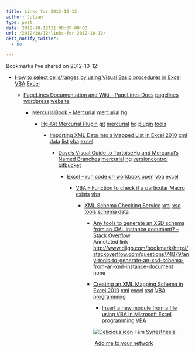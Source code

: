 ```yaml
---
title: Links for 2012-10-12
author: Julian
type: post
date: 2012-10-12T21:00:00+00:00
url: /2012/10/12/links-for-2012-10-12/
aktt_notify_twitter:
  - no

---
```

Bookmarks I&#8217;ve shared on 2012-10-12:

  * [How to select cells/ranges by using Visual Basic procedures in Excel][1] 
    [VBA][2] [Excel][3] </li> 
    
      * [PageLines Documentation and Wiki &#8211; PageLines Docs][4] 
        [pagelines][5] [wordpress][6] [website][7] </li> 
        
          * [MercurialBook &#8211; Mercurial][8] 
            [mercurial][9] [hg][10] </li> 
            
              * [Hg-Git Mercurial Plugin][11] 
                [git][12] [mercurial][9] [hg][10] [plugin][13] [tools][14] </li> 
                
                  * [Importing XML Data into a Mapped List in Excel 2010][15] 
                    [xml][16] [data][17] [list][18] [vba][19] [excel][20] </li> 
                    
                      * [Dave&#8217;s Visual Guide to TortoiseHg and Mercurial&#8217;s Named Branches][21] 
                        [mercurial][9] [hg][10] [versioncontrol][22] [bitbucket][23] </li> 
                        
                          * [Excel &#8211; run code on workbook open][24] 
                            [vba][19] [excel][20] </li> 
                            
                              * [VBA &#8211; Function to check if a particular Macro exists][25] 
                                [vba][19] </li> 
                                
                                  * [XML Schema Checking Service][26] 
                                    [xml][16] [xsd][27] [tools][14] [schema][28] [data][17] </li> 
                                    
                                      * [Any tools to generate an XSD schema from an XML instance document? &#8211; Stack Overflow][29]  
                                        Annotated link http://www.diigo.com/bookmark/http://stackoverflow.com/questions/74879/any-tools-to-generate-an-xsd-schema-from-an-xml-instance-document  
                                        none
                                      * [Creating an XML Mapping Schema in Excel 2010][30] 
                                        [xml][16] [excel][20] [xsd][27] [VBA][2] [programming][31] </li> 
                                        
                                          * [Insert a new module from a file using VBA in Microsoft Excel][32] 
                                            [programming][31] [VBA][2] </li> </ul> 
                                            
                                            <p class="deliciouslink">
                                              <a href="http://del.icio.us/synesthesia" title="See all my bookmarks on del.icio.us"><img src="https://www.synesthesia.co.uk/images/deliciousicon.jpg" alt="Delicious icon" /></a>&nbsp;I am <a href="http://del.icio.us/synesthesia" title="See all my bookmarks on del.icio.us">Synesthesia</a>
                                            </p>
                                            
                                            <p class="deliciouslink">
                                              <a href="http://del.icio.us/network?add=synesthesia" title="Add me to your del.icio.us network"><img src="https://www.synesthesia.co.uk/images/add.gif" alt="" /></a>&nbsp;<a href="http://del.icio.us/network?add=synesthesia" title="Add me to your del.icio.us network">Add me to your network</a>
                                            </p>

 [1]: http://support.microsoft.com/kb/291308
 [2]: http://www.delicious.com/synesthesia/VBA
 [3]: http://www.delicious.com/synesthesia/Excel
 [4]: http://www.pagelines.com/wiki/Main_Page
 [5]: http://www.delicious.com/synesthesia/pagelines
 [6]: http://www.delicious.com/synesthesia/wordpress
 [7]: http://www.delicious.com/synesthesia/website
 [8]: http://mercurial.selenic.com/wiki/MercurialBook
 [9]: http://www.delicious.com/synesthesia/mercurial
 [10]: http://www.delicious.com/synesthesia/hg
 [11]: http://hg-git.github.com/
 [12]: http://www.delicious.com/synesthesia/git
 [13]: http://www.delicious.com/synesthesia/plugin
 [14]: http://www.delicious.com/synesthesia/tools
 [15]: http://msdn.microsoft.com/en-us/library/office/gg469859.aspx
 [16]: http://www.delicious.com/synesthesia/xml
 [17]: http://www.delicious.com/synesthesia/data
 [18]: http://www.delicious.com/synesthesia/list
 [19]: http://www.delicious.com/synesthesia/vba
 [20]: http://www.delicious.com/synesthesia/excel
 [21]: http://ratfactor.com/mercurial-named-branches
 [22]: http://www.delicious.com/synesthesia/versioncontrol
 [23]: http://www.delicious.com/synesthesia/bitbucket
 [24]: http://office.microsoft.com/en-us/excel-help/run-a-macro-HP010342865.aspx#BMrunmacroautomatically
 [25]: http://www.mrexcel.com/forum/excel-questions/284317-visual-basic-applications-function-check-if-particular-macro-exists.html
 [26]: http://www.w3.org/2001/03/webdata/xsv
 [27]: http://www.delicious.com/synesthesia/xsd
 [28]: http://www.delicious.com/synesthesia/schema
 [29]: http://stackoverflow.com/questions/74879/any-tools-to-generate-an-xsd-schema-from-an-xml-instance-document
 [30]: http://msdn.microsoft.com/en-us/library/office/gg469857.aspx
 [31]: http://www.delicious.com/synesthesia/programming
 [32]: http://www.exceltip.com/show_tip/Modules,_Class_Modules_in_VBA/Insert_a_new_module_from_a_file_using_VBA_in_Microsoft_Excel/507.html
